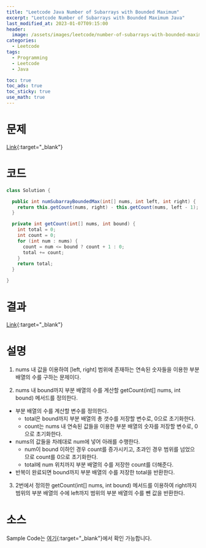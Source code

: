 ```yaml
---
title: "Leetcode Java Number of Subarrays with Bounded Maximum"
excerpt: "Leetcode Number of Subarrays with Bounded Maximum Java"
last_modified_at: 2023-01-07T09:15:00
header:
  image: /assets/images/leetcode/number-of-subarrays-with-bounded-maximum.png
categories:
  - Leetcode
tags:
  - Programming
  - Leetcode
  - Java

toc: true
toc_ads: true
toc_sticky: true
use_math: true
---
```

# 문제
[Link](https://leetcode.com/problems/number-of-subarrays-with-bounded-maximum){:target="_blank"}

# 코드
```java
class Solution {

  public int numSubarrayBoundedMax(int[] nums, int left, int right) {
    return this.getCount(nums, right) - this.getCount(nums, left - 1);
  }

  private int getCount(int[] nums, int bound) {
    int total = 0;
    int count = 0;
    for (int num : nums) {
      count = num <= bound ? count + 1 : 0;
      total += count;
    }
    return total;
  }

}
```

# 결과
[Link](https://leetcode.com/problems/valid-tic-tac-toe-state/submissions/871904979/){:target="_blank"}

# 설명
1. nums 내 값을 이용하여 [left, right] 범위에 존재하는 연속된 숫자들을 이용한 부분 배열의 수를 구하는 문제이다.

2. nums 내 bound까지 부분 배열의 수를 계산할 getCount(int[] nums, int bound) 메서드를 정의한다.
- 부분 배열의 수를 계산할 변수를 정의한다.
  - total은 bound까지 부분 배열의 총 갯수를 저장할 변수로, 0으로 초기화한다.
  - count는 nums 내 연속된 값들을 이용한 부분 배열의 숫자를 저장할 변수로, 0으로 초기화한다.
- nums의 값들을 차례대로 num에 넣어 아래를 수행한다.
  - num이 bound 이하인 경우 count를 증가시키고, 초과인 경우 범위를 넘었으므로 count를 0으로 초기화한다.
  - total에 num 위치까지 부분 배열의 수를 저장한 count를 더해준다.
- 반복이 완료되면 bound까지 부분 배열의 수를 저장한 total을 반환한다.

3. 2번에서 정의한 getCount(int[] nums, int bound) 메서드를 이용하여 right까지 범위의 부분 배열의 수에 left까지 범위의 부분 배열의 수를 뺀 값을 반환한다.

# 소스
Sample Code는 [여기](https://github.com/GracefulSoul/leetcode/blob/master/src/main/java/gracefulsoul/problems/NumberOfSubarraysWithBoundedMaximum.java){:target="_blank"}에서 확인 가능합니다.